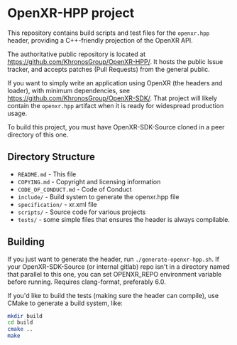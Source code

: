 # OpenXR-HPP project

This repository contains build scripts and test files for the `openxr.hpp` header, providing a C++-friendly projection of the OpenXR API.

The authoritative public repository is located at
<https://github.com/KhronosGroup/OpenXR-HPP/>. It hosts the public Issue
tracker, and accepts patches (Pull Requests) from the general public.

If you want to simply write an application using OpenXR (the headers and
loader), with minimum dependencies, see
<https://github.com/KhronosGroup/OpenXR-SDK/>. That project will likely contain
the `openxr.hpp` artifact when it is ready for widespread production usage.

To build this project, you must have OpenXR-SDK-Source cloned in a peer
directory of this one.

## Directory Structure

- `README.md` - This file
- `COPYING.md` - Copyright and licensing information
- `CODE_OF_CONDUCT.md` - Code of Conduct
- `include/` - Build system to generate the openxr.hpp file
- `specification/` - xr.xml file
- `scripts/` - Source code for various projects
- `tests/` - some simple files that ensures the header is always compilable.

## Building

If you just want to generate the header, run `./generate-openxr-hpp.sh`. If your
OpenXR-SDK-Source (or internal gitlab) repo isn't in a directory named that
parallel to this one, you can set OPENXR_REPO environment variable before
running. Requires clang-format, preferably 6.0.

If you'd like to build the tests (making sure the header can compile),
use CMake to generate a build system, like:

```sh
mkdir build
cd build
cmake ..
make
```
